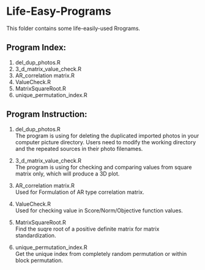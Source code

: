 # Life-Easy-Programs
This folder contains some life-easily-used Rrograms.

## Program Index: <br/>
1. del_dup_photos.R<br/>
2. 3_d_matrix_value_check.R<br/>
3. AR_correlation matrix.R<br/>
4. ValueCheck.R<br/>
5. MatrixSquareRoot.R<br/>
6. unique_permutation_index.R<br/>

## Program Instruction: <br/>
1. del_dup_photos.R <br/>
The program is using for deleting the duplicated imported photos in your computer picture directory. 
Users need to modify the working directory and the repeated sources in their photo filenames. <br/>

2. 3_d_matrix_value_check.R <br/>
The program is using for checking and comparing values from square matrix only, which will produce a 3D plot. <br/>

3. AR_correlation matrix.R<br/>
Used for Formulation of AR type correlation matrix. <br/>

4. ValueCheck.R<br/>
Used for checking value in Score/Norm/Objective function values. <br/>

5. MatrixSquareRoot.R<br/>
Find the suqre root of a positive definite matrix for matrix standardization. <br/>

6. unique_permutation_index.R<br/>
Get the unique index from completely random permutation or within block permutation. <br/>
